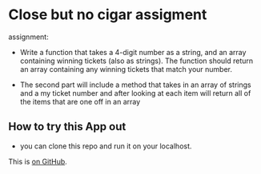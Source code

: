 # Close but no cigar assigment

assignment:

* Write a function that takes a 4-digit number as a string, and an array containing winning tickets (also as strings). The function should return an array containing any winning tickets that match your number.

* The second part will include a method that takes in an array of strings and a my ticket number  and after looking at each item will return all of the items that are one off in an array

## How to try this App out

* you can clone this repo and run it on your localhost.


This is [on GitHub](https://github.com/billyjack1988/lottery_game).
